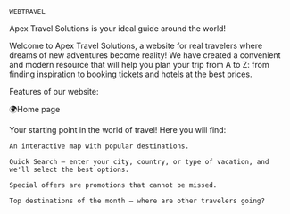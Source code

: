    WEBTRAVEL

Apex Travel Solutions is your ideal guide around the world!

Welcome to Apex Travel Solutions, a website for real travelers where dreams of new adventures become reality! We have created a convenient and modern resource that will help you plan your trip from A to Z: from finding inspiration to booking tickets and hotels at the best prices.

Features of our website:

🌍Home page

Your starting point in the world of travel! Here you will find:

    An interactive map with popular destinations.

    Quick Search — enter your city, country, or type of vacation, and we'll select the best options.

    Special offers are promotions that cannot be missed.

    Top destinations of the month — where are other travelers going?
    
